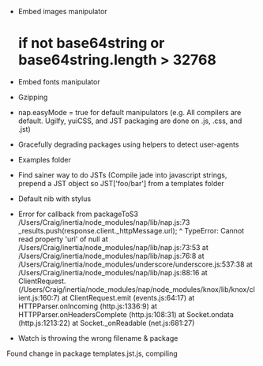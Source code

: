 * Embed images manipulator
  # if not base64string or base64string.length > 32768
* Embed fonts manipulator
* Gzipping
* nap.easyMode = true for default manipulators (e.g. All compilers are default. Ugilfy, yuiCSS, and JST packaging are done on .js, .css, and .jst)
* Gracefully degrading packages using helpers to detect user-agents
* Examples folder
* Find sainer way to do JSTs (Compile jade into javascript strings, prepend a JST object so JST['foo/bar'] from a templates folder
* Default nib with stylus
* Error for callback from packageToS3
/Users/Craig/inertia/node_modules/nap/lib/nap.js:73
          _results.push(response.client._httpMessage.url);
                                                    ^
TypeError: Cannot read property 'url' of null
    at /Users/Craig/inertia/node_modules/nap/lib/nap.js:73:53
    at /Users/Craig/inertia/node_modules/nap/lib/nap.js:76:8
    at /Users/Craig/inertia/node_modules/underscore/underscore.js:537:38
    at /Users/Craig/inertia/node_modules/nap/lib/nap.js:88:16
    at ClientRequest.<anonymous> (/Users/Craig/inertia/node_modules/nap/node_modules/knox/lib/knox/client.js:160:7)
    at ClientRequest.emit (events.js:64:17)
    at HTTPParser.onIncoming (http.js:1336:9)
    at HTTPParser.onHeadersComplete (http.js:108:31)
    at Socket.ondata (http.js:1213:22)
    at Socket._onReadable (net.js:681:27)
    
* Watch is throwing the wrong filename & package

Found change in package templates.jst.js, compiling